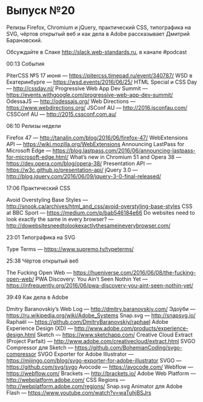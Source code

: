 # Выпуск №20

Релизы Firefox, Chromium и jQuery, практический CSS, типографика на SVG, чёртов открытый веб и как дела в Adobe рассказывает Дмитрий Барановский.

Обсуждайте в Слаке http://slack.web-standards.ru, в канале #​podcast

00:13 События

PiterCSS №5 17 июня — https://pitercss.timepad.ru/event/340787/
WSD в Екатеринбурге — https://wsd.events/2016/06/25/
HTML Special и CSS Day — http://cssday.nl/
Progressive Web App Dev Summit — https://events.withgoogle.com/progressive-web-app-dev-summit/
OdessaJS — http://odessajs.org/
Web Directions — https://www.webdirections.org/
JSConf AU — http://2016.jsconfau.com/
CSSConf AU — http://2015.cssconf.com.au/

06:10 Релизы недели

Firefox 47 — http://tanalin.com/blog/2016/06/firefox-47/
WebExtensions API — https://wiki.mozilla.org/WebExtensions
Announcing LastPass for Microsoft Edge — https://blog.lastpass.com/2016/06/announcing-lastpass-for-microsoft-edge.html/
What’s new in Chromium 51 and Opera 38 — https://dev.opera.com/blog/opera-38/
Presentation API — https://w3c.github.io/presentation-api/
jQuery 3.0 — http://blog.jquery.com/2016/06/09/jquery-3-0-final-released/

17:06 Практический CSS

Avoid Overstyling Base Styles — http://snook.ca/archives/html_and_css/avoid-overstyling-base-styles
CSS at BBC Sport — https://medium.com/p/bab546184e66
Do websites need to look exactly the same in every browser? — http://dowebsitesneedtolookexactlythesameineverybrowser.com/

23:01 Типографика на SVG

Type Terms — https://www.supremo.tv/typeterms/

25:38 Чёртов открытый веб

The Fucking Open Web — https://hueniverse.com/2016/06/08/the-fucking-open-web/
PWA Discovery: You Ain’t Seen Nothin Yet — https://infrequently.org/2016/06/pwa-discovery-you-aint-seen-nothin-yet/

39:49 Как дела в Adobe

Dmitry Baranovskiy’s Web Log — http://dmitry.baranovskiy.com/
Эдо́уби — https://ru.wikipedia.org/wiki/Adobe_Systems
Snap.svg — http://snapsvg.io/
Raphaël — https://github.com/DmitryBaranovskiy/raphael
Adobe Experience Design (XD) — http://www.adobe.com/products/experience-design.html
Sketch — https://www.sketchapp.com/
Creative Cloud Extract (Project Parfait) — http://www.adobe.com/creativecloud/extract.html
SVGO Compressor для Sketch — https://github.com/BohemianCoding/svgo-compressor
SVGO Exporter for Adobe Illustrator — https://mijingo.com/blog/svgo-exporter-for-adobe-illustrator
SVGO — https://github.com/svg/svgo
Avocode — https://avocode.com/
Webflow — https://webflow.com/
Brackets — http://brackets.io/
Adobe Web Platform — http://webplatform.adobe.com/
CSS Regions — http://webplatform.adobe.com/regions/
Snap.svg Animator для Adobe Flash — https://www.youtube.com/watch?v=waTuhjBSJrs
